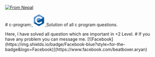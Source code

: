 <p align="left">
<a href="#"><img title="From Nepal" src="https://img.shields.io/badge/From%20-Nepal-red?colorA=%23ff0000&colorB=%23301f5b&style=for-the-badge"></a>
</p>
# c-program:<a href="https://www.cprogramming.com/" target="_blank" rel="noreferrer"> <img src="https://raw.githubusercontent.com/devicons/devicon/master/icons/c/c-original.svg" alt="c" width="40" height="40"/> </a>
<p1>Solution of all c program questions.</p>
<p1>Here, I have solved all question which are important in +2 Level.</p1>
# If you have any problem you can message me.
[![Facebook](https://img.shields.io/badge/Facebook-blue?style=for-the-badge&logo=Facebook)](https://www.facebook.com/beatboxer.aryan)
